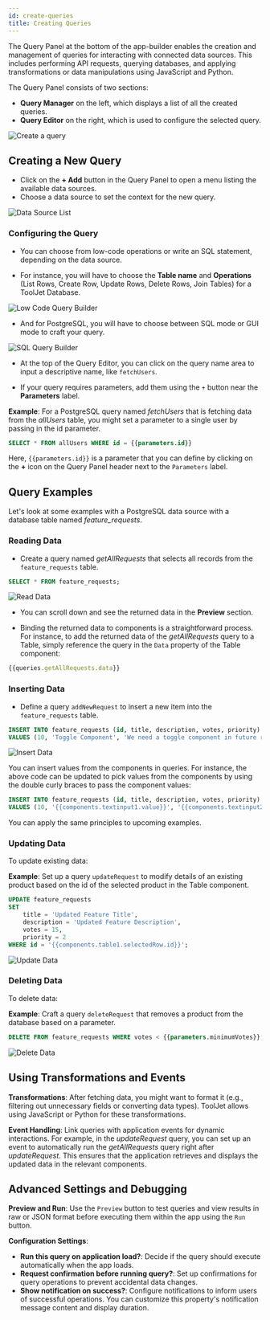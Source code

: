 ```yaml
---
id: create-queries
title: Creating Queries
---
```


The Query Panel at the bottom of the app-builder enables the creation and management of queries for interacting with connected data sources. This includes performing API requests, querying databases, and applying transformations or data manipulations using JavaScript and Python.

The Query Panel consists of two sections:
- **Query Manager** on the left, which displays a list of all the created queries.
- **Query Editor** on the right, which is used to configure the selected query.

<div style={{textAlign: 'center', marginBottom:'15px'}}>
    <img className="screenshot-full" src="/img/v2-beta/app-builder/walkthrough/create-queries/query-panel-preview.png" alt="Create a query" />
</div>

## Creating a New Query
- Click on the **+ Add** button in the Query Panel to open a menu listing the available data sources.
- Choose a data source to set the context for the new query.

<div style={{textAlign: 'center', marginBottom:'15px'}}>
    <img className="screenshot-full" src="/img/v2-beta/app-builder/walkthrough/create-queries/data-source-list.png" alt="Data Source List" />
</div>

### Configuring the Query
- You can choose from low-code operations or write an SQL statement, depending on the data source. 

- For instance, you will have to choose the **Table name** and **Operations** (List Rows, Create Row, Update Rows, Delete Rows, Join Tables) for a ToolJet Database. 

<div style={{textAlign: 'center', marginBottom:'15px'}}>
    <img className="screenshot-full" src="/img/v2-beta/app-builder/walkthrough/create-queries/low-code-query-builder.png" alt="Low Code Query Builder" />
</div>

- And for PostgreSQL, you will have to choose between SQL mode or GUI mode to craft your query. 

<div style={{textAlign: 'center', marginBottom:'15px'}}>
    <img className="screenshot-full" src="/img/v2-beta/app-builder/walkthrough/create-queries/sql-query-builder.png" alt="SQL Query Builder" />
</div>

- At the top of the Query Editor, you can click on the query name area to input a descriptive name, like `fetchUsers`.

- If your query requires parameters, add them using the `+` button near the **Parameters** label.

**Example**: For a PostgreSQL query named *fetchUsers* that is fetching data from the *allUsers* table, you might set a parameter to a single user by passing in the id parameter.

```sql
SELECT * FROM allUsers WHERE id = {{parameters.id}}
```

Here, `{{parameters.id}}` is a parameter that you can define by clicking on the **+** icon on the Query Panel header next to the `Parameters` label.

## Query Examples

Let's look at some examples with a PostgreSQL data source with a database table named *feature_requests*.

### Reading Data 
- Create a query named *getAllRequests* that selects all records from the `feature_requests` table.

```sql
SELECT * FROM feature_requests;
```

<div style={{textAlign: 'center', marginBottom:'15px'}}>
    <img className="screenshot-full" src="/img/v2-beta/app-builder/walkthrough/create-queries/read-data.gif" alt="Read Data" />
</div>

- You can scroll down and see the returned data in the **Preview** section.

- Binding the returned data to components is a straightforward process. For instance, to add the returned data of the *getAllRequests* query to a Table, simply reference the query in the `Data` property of the Table component:

```js
{{queries.getAllRequests.data}}
```

### Inserting Data 
- Define a query `addNewRequest` to insert a new item into the `feature_requests` table.

```sql
INSERT INTO feature_requests (id, title, description, votes, priority)
VALUES (10, 'Toggle Component', 'We need a toggle component in future release.', 0, 2);
```

<div style={{textAlign: 'center', marginBottom:'15px'}}>
    <img className="screenshot-full" src="/img/v2-beta/app-builder/walkthrough/create-queries/insert-data.png" alt="Insert Data" />
</div>

You can insert values from the components in queries. For instance, the above code can be updated to pick values from the components by using the double curly braces to pass the component values:

```sql
INSERT INTO feature_requests (id, title, description, votes, priority)
VALUES (10, '{{components.textinput1.value}}', '{{components.textinput2.value}}', 0, 2);
```

You can apply the same principles to upcoming examples.

### Updating Data 

To update existing data:

**Example**: Set up a query `updateRequest` to modify details of an existing product based on the id of the selected product in the Table component.

```sql
UPDATE feature_requests
SET 
    title = 'Updated Feature Title',
    description = 'Updated Feature Description',
    votes = 15,
    priority = 2
WHERE id = '{{components.table1.selectedRow.id}}';
```

<div style={{textAlign: 'center', marginBottom:'15px'}}>
    <img className="screenshot-full" src="/img/v2-beta/app-builder/walkthrough/create-queries/update-data.png" alt="Update Data" />
</div>


### Deleting Data 
To delete data:

**Example**: Craft a query `deleteRequest` that removes a product from the database based on a parameter.

```sql
DELETE FROM feature_requests WHERE votes < {{parameters.minimumVotes}};
```

<div style={{textAlign: 'center', marginBottom:'15px'}}>
    <img className="screenshot-full" src="/img/v2-beta/app-builder/walkthrough/create-queries/delete-data.png" alt="Delete Data" />
</div>

## Using Transformations and Events

**Transformations**: After fetching data, you might want to format it (e.g., filtering out unnecessary fields or converting data types). ToolJet allows using JavaScript or Python for these transformations.

**Event Handling**: Link queries with application events for dynamic interactions. For example, in the *updateRequest* query, you can set up an event to automatically run the *getAllRequests* query right after *updateRequest*. This ensures that the application retrieves and displays the updated data in the relevant components.

## Advanced Settings and Debugging

**Preview and Run**: Use the `Preview` button to test queries and view results in raw or JSON format before executing them within the app using the `Run` button.

**Configuration Settings**:
- **Run this query on application load?**: Decide if the query should execute automatically when the app loads.
- **Request confirmation before running query?**: Set up confirmations for query operations to prevent accidental data changes.
- **Show notification on success?**: Configure notifications to inform users of successful operations. You can customize this property's notification message content and display duration.
